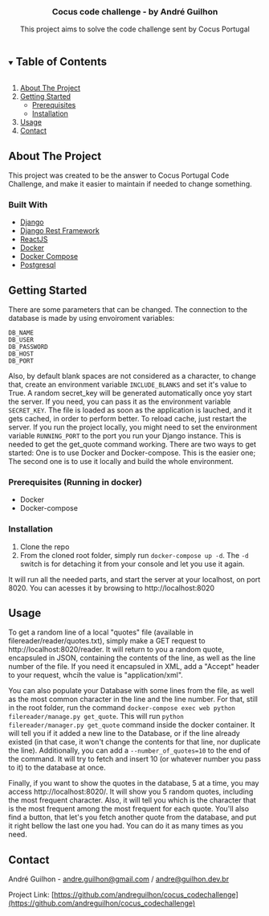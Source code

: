 <br />
<p align="center">

  <h3 align="center">Cocus code challenge - by André Guilhon</h3>

  <p align="center">
    This project aims to solve the code challenge sent by Cocus Portugal
    <br />
  </p>
</p>

<details open="open">
  <summary><h2 style="display: inline-block">Table of Contents</h2></summary>
  <ol>
    <li>
      <a href="#about-the-project">About The Project</a>
    </li>
    <li>
      <a href="#getting-started">Getting Started</a>
      <ul>
        <li><a href="#prerequisites">Prerequisites</a></li>
        <li><a href="#installation">Installation</a></li>
      </ul>
    </li>
    <li><a href="#usage">Usage</a></li>
    <li><a href="#contact">Contact</a></li>
  </ol>
</details>

## About The Project

This project was created to be the answer to Cocus Portugal Code Challenge, and make it easier to maintain if needed to change something.

### Built With

* [Django](https://www.djangoproject.com/)
* [Django Rest Framework](https://www.django-rest-framework.org/)
* [ReactJS](https://reactjs.org)
* [Docker](https://www.docker.com/)
* [Docker Compose](https://docs.docker.com/compose/)
* [Postgresql](https://www.postgresql.org/)

## Getting Started

There are some parameters that can be changed. The connection to the database is made by using envoiroment variables:
```
DB_NAME
DB_USER
DB_PASSWORD
DB_HOST
DB_PORT
```
Also, by default blank spaces are not considered as a character, to change that, create an environment variable `INCLUDE_BLANKS` and set it's value to True.
A random secret_key will be generated automatically once yoy start the server. If you need, you can pass it as the environment variable `SECRET_KEY`.
The file is loaded as soon as the application is lauched, and it gets cached, in order to perform better. To reload cache, just restart the server.
If you run the project locally, you might need to set the environment variable `RUNNING_PORT` to the port you run your Django instance. This is needed to get the get_quote command working.
There are two ways to get started:
One is to use Docker and Docker-compose. This is the easier one;
The second one is to use it locally and build the whole environment.

### Prerequisites (Running in docker)

* Docker
* Docker-compose

### Installation

1. Clone the repo
2. From the cloned root folder, simply run `docker-compose up -d`. The `-d` switch is for detaching it from your console and let you use it again.

It will run all the needed parts, and start the server at your localhost, on port 8020. You can acesses it by browsing to http://localhost:8020


## Usage

To get a random line of a local "quotes" file (available in filereader/reader/quotes.txt), simply make a GET request to http://localhost:8020/reader. It will return to you a random quote, encapsuled in JSON, containing the contents of the line, as well as the line number of the file. If you need it encapsuled in XML, add a "Accept" header to your request, whcih the value is "application/xml". 

You can also populate your Database with some lines from the file, as well as the most common character in the line and the line number. For that, still in the root folder, run the command `docker-compose exec web python filereader/manage.py get_quote`. This will run `python filereader/manager.py get_quote` command inside the docker container. It will tell you if it added a new line to the Database, or if the line already existed (in that case, it won't change the contents for that line, nor duplicate the line). Additionally, you can add a `--number_of_quotes=10` to the end of the command. It will try to fetch and insert 10 (or whatever number you pass to it) to the database at once.

Finally, if you want to show the quotes in the database, 5 at a time, you may access http://localhost:8020/. It will show you 5 random quotes, including the most frequent character. Also, it will tell you which is the character that is the most frequent among the most frequent for each quote. 
You'll also find a button, that let's you fetch another quote from the database, and put it right bellow the last one you had. You can do it as many times as you need. 

## Contact

André Guilhon - andre.guilhon@gmail.com / andre@guilhon.dev.br

Project Link: [https://github.com/andreguilhon/cocus_codechallenge](https://github.com/andreguilhon/cocus_codechallenge)

<!-- https://www.markdownguide.org/basic-syntax/#reference-style-links -->